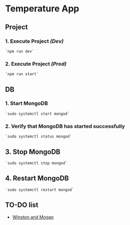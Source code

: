 # Temperature App

## Project
### 1. Execute Project _(Dev)_
    `npm run dev`

### 2. Execute Project _(Prod)_
    `npm run start`


## DB
### 1. Start MongoDB
    `sudo systemctl start mongod`

### 2. Verify that MongoDB has started successfully 
    `sudo systemctl status mongod`

## 3. Stop MongoDB
    `sudo systemctl stop mongod`

## 4. Restart MongoDB
    `sudo systemctl restart mongod`
## TO-DO list
- [Winston and Mogan]('https://freddyach.wordpress.com/2016/07/05/nodejs-logging-con-winston-morgan/')